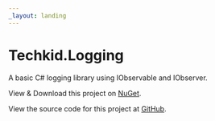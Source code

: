 ```yaml
---
_layout: landing
---
```


# Techkid.Logging

A basic C# logging library using IObservable and IObserver.

View & Download this project on [NuGet](https://www.nuget.org/packages/Techkid.Logging/).

View the source code for this project at [GitHub](https://github.com/simon-techkid/Techkid.Logging/).
